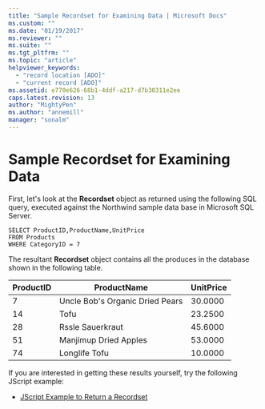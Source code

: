 ```yaml
---
title: "Sample Recordset for Examining Data | Microsoft Docs"
ms.custom: ""
ms.date: "01/19/2017"
ms.reviewer: ""
ms.suite: ""
ms.tgt_pltfrm: ""
ms.topic: "article"
helpviewer_keywords: 
  - "record location [ADO]"
  - "current record [ADO]"
ms.assetid: e770e626-68b1-4ddf-a217-d7b30311e2ee
caps.latest.revision: 13
author: "MightyPen"
ms.author: "annemill"
manager: "sonalm"
---
```

# Sample Recordset for Examining Data
First, let's look at the **Recordset** object as returned using the following SQL query, executed against the Northwind sample data base in Microsoft SQL Server.  
  
```  
SELECT ProductID,ProductName,UnitPrice   
FROM Products   
WHERE CategoryID = 7    
```  
  
 The resultant **Recordset** object contains all the produces in the database shown in the following table.  
  
|ProductID|ProductName|UnitPrice|  
|---------------|-----------------|---------------|  
|7|Uncle Bob's Organic Dried Pears|30.0000|  
|14|Tofu|23.2500|  
|28|Rssle Sauerkraut|45.6000|  
|51|Manjimup Dried Apples|53.0000|  
|74|Longlife Tofu|10.0000|  
  
 If you are interested in getting these results yourself, try the following JScript example:  
  
-   [JScript Example to Return a Recordset](../../../ado/guide/data/jscript-code-example-to-return-a-recordset.md)